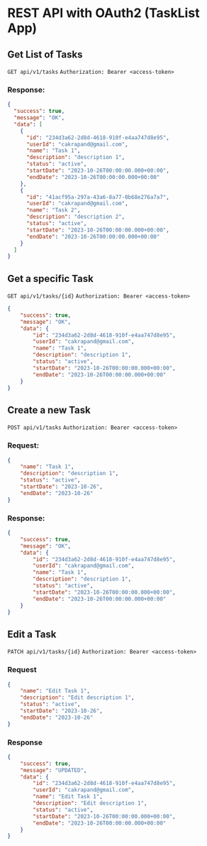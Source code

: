 # REST API with OAuth2 (TaskList App) 

## Get List of Tasks
`GET api/v1/tasks`
`Authorization: Bearer <access-token>`
### Response: 
```json
{
  "success": true,
  "message": "OK",
  "data": [
    {
      "id": "234d3a62-2d8d-4618-910f-e4aa747d8e95",
      "userId": "cakrapand@gmail.com",
      "name": "Task 1",
      "description": "description 1",
      "status": "active",
      "startDate": "2023-10-26T00:00:00.000+00:00",
      "endDate": "2023-10-26T00:00:00.000+00:00"
    },
    {
      "id": "41acf95a-297a-43a6-8a77-0b68e276a7a7",
      "userId": "cakrapand@gmail.com",
      "name": "Task 2",
      "description": "description 2",
      "status": "active",
      "startDate": "2023-10-26T00:00:00.000+00:00",
      "endDate": "2023-10-26T00:00:00.000+00:00"
    }
  ]
}
```

## Get a specific Task
`GET api/v1/tasks/{id}`
`Authorization: Bearer <access-token>`
````json
{
    "success": true,
    "message": "OK",
    "data": {
        "id": "234d3a62-2d8d-4618-910f-e4aa747d8e95",
        "userId": "cakrapand@gmail.com",
        "name": "Task 1",
        "description": "description 1",
        "status": "active",
        "startDate": "2023-10-26T00:00:00.000+00:00",
        "endDate": "2023-10-26T00:00:00.000+00:00"
    }
}
````



## Create a new Task 
`POST api/v1/tasks`
`Authorization: Bearer <access-token>`
### Request:
```json
{
    "name": "Task 1",
    "description": "description 1",
    "status": "active",
    "startDate": "2023-10-26",
    "endDate": "2023-10-26"
}
```

### Response:
```json
{
    "success": true,
    "message": "OK",
    "data": {
        "id": "234d3a62-2d8d-4618-910f-e4aa747d8e95",
        "userId": "cakrapand@gmail.com",
        "name": "Task 1",
        "description": "description 1",
        "status": "active",
        "startDate": "2023-10-26T00:00:00.000+00:00",
        "endDate": "2023-10-26T00:00:00.000+00:00"
    }
}
```


## Edit a Task
`PATCH api/v1/tasks/{id}`
`Authorization: Bearer <access-token>`
### Request
```json
{
    "name": "Edit Task 1",
    "description": "Edit description 1",
    "status": "active",
    "startDate": "2023-10-26",
    "endDate": "2023-10-26"
}
```

### Response
```json
{
    "success": true,
    "message": "UPDATED",
    "data": {
        "id": "234d3a62-2d8d-4618-910f-e4aa747d8e95",
        "userId": "cakrapand@gmail.com",
        "name": "Edit Task 1",
        "description": "Edit description 1",
        "status": "active",
        "startDate": "2023-10-26T00:00:00.000+00:00",
        "endDate": "2023-10-26T00:00:00.000+00:00"
    }
}
```